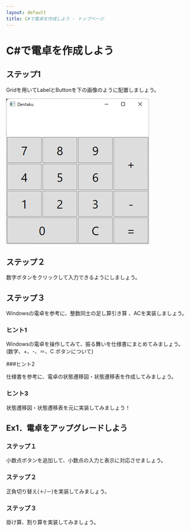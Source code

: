```yaml
---
layout: default
title: C#で電卓を作成しよう - トップページ
---
```


# C#で電卓を作成しよう

## ステップ1

Gridを用いてLabelとButtonを下の画像のように配置しましょう。

![DentakuImage](image.png)

## ステップ２

数字ボタンをクリックして入力できるようにしましょう。

## ステップ３

Windowsの電卓を参考に、整数同士の足し算引き算 、ACを実装しましょう。

### ヒント1

Windowsの電卓を操作してみて、振る舞いを仕様書にまとめてみましょう。  
(数字、+、-、＝、C ボタンについて)  


###ヒント2

仕様書を参考に、電卓の状態遷移図・状態遷移表を作成してみましょう。

### ヒント3

状態遷移図・状態遷移表を元に実装してみましょう！

## Ex1．電卓をアップグレードしよう

### ステップ１

小数点ボタンを追加して、小数点の入力と表示に対応させましょう。

### ステップ２

正負切り替え(＋/－)を実装してみましょう。

### ステップ３

掛け算、割り算を実装してみましょう。
